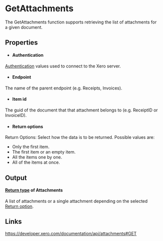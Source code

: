 GetAttachments
============

The GetAttachments function supports retrieving the list of attachments for a given document.

Properties
----------

-  #### Authentication
[Authentication](../../../Common/Authentication/Index.md) values used to connect to the Xero server.
-  #### Endpoint
The name of the parent endpoint (e.g. Receipts, Invoices).
-  #### Item id
The guid of the document that that attachment belongs to (e.g. ReceiptID or InvoiceID).
-  #### Return options
Return Options: Select how the data is to be returned. Possible values are:
  * Only the first item.
  * The first item or an empty item. 
  * All the items one by one.
  * All of the items at once.


Output
-----
#### [Return type](#return-options) of Attachments
A list of attachments or a single attachment depending on the selected [Return option](#return-options).

Links
-----

https://developer.xero.com/documentation/api/attachments#GET
